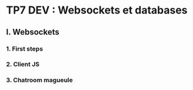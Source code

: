 # TP7 DEV : Websockets et databases
## I. Websockets
### 1. First steps
### 2. Client JS
### 3. Chatroom magueule